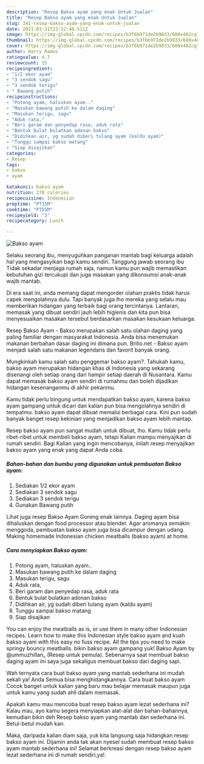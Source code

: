 ```yaml
---
description: "Resep Bakso ayam yang enak Untuk Jualan"
title: "Resep Bakso ayam yang enak Untuk Jualan"
slug: 341-resep-bakso-ayam-yang-enak-untuk-jualan
date: 2021-03-31T23:52:48.511Z
image: https://img-global.cpcdn.com/recipes/b3f6b971de2b9833/680x482cq70/bakso-ayam-foto-resep-utama.jpg
thumbnail: https://img-global.cpcdn.com/recipes/b3f6b971de2b9833/680x482cq70/bakso-ayam-foto-resep-utama.jpg
cover: https://img-global.cpcdn.com/recipes/b3f6b971de2b9833/680x482cq70/bakso-ayam-foto-resep-utama.jpg
author: Harry Ramos
ratingvalue: 4.7
reviewcount: 15
recipeingredient:
- "1/2 ekor ayam"
- "3 sendok sagu"
- "3 sendok terigu"
- " Bawang putih"
recipeinstructions:
- "Potong ayam, haluskan ayam.."
- "Masukan bawang putih ke dalam daging"
- "Masukan terigu, sagu"
- "Aduk rata,"
- "Beri garam dan penyedap rasa, aduk rata"
- "Bentuk bulat bulatkan adonan bakso"
- "Didihkan air, yg sudah diberi tulang ayam (kaldu ayam)"
- "Tunggu sampai bakso matang"
- "Siap disajikan"
categories:
- Resep
tags:
- bakso
- ayam

katakunci: bakso ayam 
nutrition: 278 calories
recipecuisine: Indonesian
preptime: "PT35M"
cooktime: "PT55M"
recipeyield: "3"
recipecategory: Lunch

---
```



![Bakso ayam](https://img-global.cpcdn.com/recipes/b3f6b971de2b9833/680x482cq70/bakso-ayam-foto-resep-utama.jpg)

Selaku seorang ibu, menyuguhkan panganan mantab bagi keluarga adalah hal yang mengasyikan bagi kamu sendiri. Tanggung jawab seorang ibu Tidak sekadar menjaga rumah saja, namun kamu pun wajib memastikan kebutuhan gizi tercukupi dan juga masakan yang dikonsumsi anak-anak wajib mantab.

Di era  saat ini, anda memang dapat mengorder olahan praktis tidak harus capek mengolahnya dulu. Tapi banyak juga lho mereka yang selalu mau memberikan hidangan yang terbaik bagi orang tercintanya. Lantaran, memasak yang dibuat sendiri jauh lebih higienis dan kita pun bisa menyesuaikan masakan tersebut berdasarkan masakan kesukaan keluarga. 

Resep Bakso Ayam - Bakso merupakan salah satu olahan daging yang paling familiar dengan masyarakat Indonesia. Anda bisa menemukan makanan berbahan dasar daging ini dimana pun. Brilio.net - Bakso ayam menjadi salah satu makanan legendaris dan favorit banyak orang.

Mungkinkah kamu salah satu penggemar bakso ayam?. Tahukah kamu, bakso ayam merupakan hidangan khas di Indonesia yang sekarang disenangi oleh setiap orang dari hampir setiap daerah di Nusantara. Kamu dapat memasak bakso ayam sendiri di rumahmu dan boleh dijadikan hidangan kesenanganmu di akhir pekanmu.

Kamu tidak perlu bingung untuk mendapatkan bakso ayam, karena bakso ayam gampang untuk dicari dan kalian pun bisa mengolahnya sendiri di tempatmu. bakso ayam dapat dibuat memalui berbagai cara. Kini pun sudah banyak banget resep kekinian yang menjadikan bakso ayam lebih mantap.

Resep bakso ayam pun sangat mudah untuk dibuat, lho. Kamu tidak perlu ribet-ribet untuk membeli bakso ayam, tetapi Kalian mampu menyajikan di rumah sendiri. Bagi Kalian yang ingin mencobanya, inilah resep menyajikan bakso ayam yang enak yang dapat Anda coba.

<!--inarticleads1-->

##### Bahan-bahan dan bumbu yang digunakan untuk pembuatan Bakso ayam:

1. Sediakan 1/2 ekor ayam
1. Sediakan 3 sendok sagu
1. Sediakan 3 sendok terigu
1. Gunakan  Bawang putih


Lihat juga resep Bakso Ayam Goreng enak lainnya. Daging ayam bisa dihaluskan dengan food processor atau blender. Agar aromanya semakin menggoda, pembuatan bakso ayam juga bisa dicampur dengan udang. Making homemade Indonesian chicken meatballs (bakso ayam) at home. 

<!--inarticleads2-->

##### Cara menyiapkan Bakso ayam:

1. Potong ayam, haluskan ayam..
1. Masukan bawang putih ke dalam daging
1. Masukan terigu, sagu
1. Aduk rata,
1. Beri garam dan penyedap rasa, aduk rata
1. Bentuk bulat bulatkan adonan bakso
1. Didihkan air, yg sudah diberi tulang ayam (kaldu ayam)
1. Tunggu sampai bakso matang
1. Siap disajikan


You can enjoy the meatballs as is, or use them in many other Indonesian recipes. Learn how to make this Indonesian style bakso ayam and kuah bakso ayam with this easy no fuss recipe. All the tips you need to make springy bouncy meatballs. bikin bakso ayam gampang yuk! Bakso Ayam by @ummuzhillan_ (Resep untuk pemula). Sebenarnya saat membuat bakso daging ayam ini saya juga sekaligus membuat bakso dari daging sapi. 

Wah ternyata cara buat bakso ayam yang mantab sederhana ini mudah sekali ya! Anda Semua bisa menghidangkannya. Cara buat bakso ayam Cocok banget untuk kalian yang baru mau belajar memasak maupun juga untuk kamu yang sudah ahli dalam memasak.

Apakah kamu mau mencoba buat resep bakso ayam lezat sederhana ini? Kalau mau, ayo kamu segera menyiapkan alat-alat dan bahan-bahannya, kemudian bikin deh Resep bakso ayam yang mantab dan sederhana ini. Betul-betul mudah kan. 

Maka, daripada kalian diam saja, yuk kita langsung saja hidangkan resep bakso ayam ini. Dijamin anda tak akan nyesel sudah membuat resep bakso ayam mantab sederhana ini! Selamat berkreasi dengan resep bakso ayam lezat sederhana ini di rumah sendiri,ya!.

